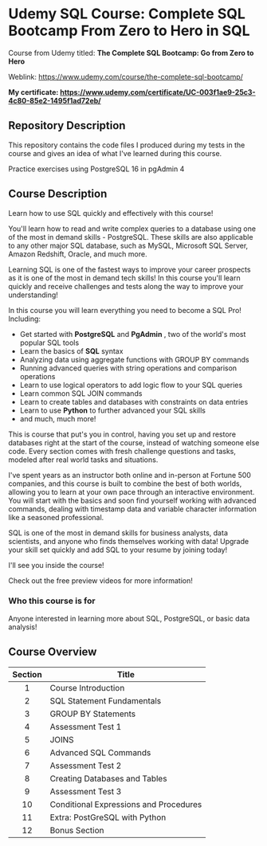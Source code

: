 # Udemy SQL Course: Complete SQL Bootcamp From Zero to Hero in SQL

Course from Udemy titled: **The Complete SQL Bootcamp: Go from Zero to Hero**

Weblink: <https://www.udemy.com/course/the-complete-sql-bootcamp/>

**My certificate: <https://www.udemy.com/certificate/UC-003f1ae9-25c3-4c80-85e2-1495f1ad72eb/>**

## Repository Description

This repository contains the code files I produced during my tests in the course and gives an idea of what I've learned during this course.

Practice exercises using PostgreSQL 16 in pgAdmin 4

## Course Description

Learn how to use SQL quickly and effectively with this course!

You'll learn how to read and write complex queries to a database using one of the most in demand skills - PostgreSQL. These skills are also applicable to any other major SQL database, such as MySQL, Microsoft SQL Server, Amazon Redshift, Oracle, and much more.

Learning SQL is one of the fastest ways to improve your career prospects as it is one of the most in demand tech skills! In this course you'll learn quickly and receive challenges and tests along the way to improve your understanding!

In this course you will learn everything you need to become a SQL Pro! Including:

- Get started with **PostgreSQL** and **PgAdmin** , two of the world's most popular SQL tools
- Learn the basics of **SQL** syntax
- Analyzing data using aggregate functions with GROUP BY commands
- Running advanced queries with string operations and comparison operations
- Learn to use logical operators to add logic flow to your SQL queries
- Learn common SQL JOIN commands
- Learn to create tables and databases with constraints on data entries
- Learn to use **Python** to further advanced your SQL skills
- and much, much more!

This is course that put's you in control, having you set up and restore databases right at the start of the course, instead of watching someone else code. Every section comes with fresh challenge questions and tasks, modeled after real world tasks and situations.

I've spent years as an instructor both online and in-person at Fortune 500 companies, and this course is built to combine the best of both worlds, allowing you to learn at your own pace through an interactive environment. You will start with the basics and soon find yourself working with advanced commands, dealing with timestamp data and variable character information like a seasoned professional.

SQL is one of the most in demand skills for business analysts, data scientists, and anyone who finds themselves working with data! Upgrade your skill set quickly and add SQL to your resume by joining today!

I'll see you inside the course!

Check out the free preview videos for more information!

### Who this course is for

Anyone interested in learning more about SQL, PostgreSQL, or basic data analysis!

## Course Overview

| **Section** | **Title**                              |
| :---------: | -------------------------------------- |
|      1      | Course Introduction                    |
|      2      | SQL Statement Fundamentals             |
|      3      | GROUP BY Statements                    |
|      4      | Assessment Test 1                      |
|      5      | JOINS                                  |
|      6      | Advanced SQL Commands                  |
|      7      | Assessment Test 2                      |
|      8      | Creating Databases and Tables          |
|      9      | Assessment Test 3                      |
|     10      | Conditional Expressions and Procedures |
|     11      | Extra: PostGreSQL with Python          |
|     12      | Bonus Section                          |
